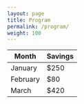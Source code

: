 ```yaml
---
layout: page
title: Program
permalink: /program/
weight: 100
---
```


| Month    | Savings |
| -------- | ------- |
| January  | $250    |
| February | $80     |
| March    | $420    |
